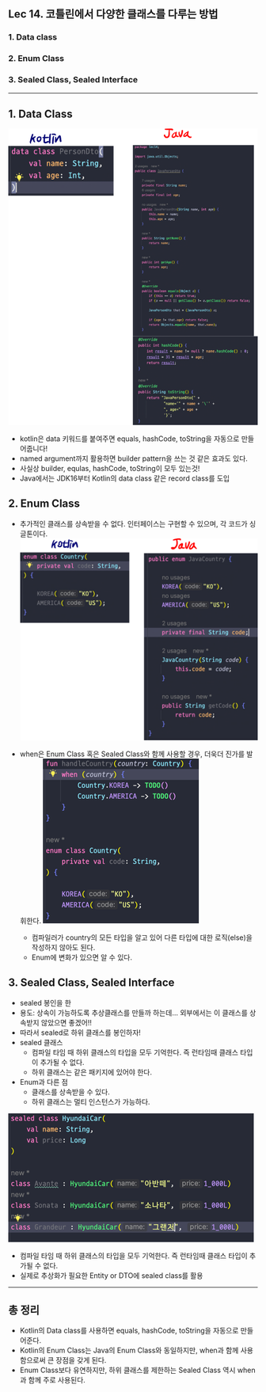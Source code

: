 ## Lec 14. 코틀린에서 다양한 클래스를 다루는 방법

### 1. Data class
### 2. Enum Class
### 3. Sealed Class, Sealed Interface

---

## 1. Data Class
![img.png](img.png)
- kotlin은 data 키워드를 붙여주면 equals, hashCode, toString을 자동으로 만들어줍니다!
- named argument까지 활용하면 builder pattern을 쓰는 것 같은 효과도 있다.
- 사실상 builder, equlas, hashCode, toString이 모두 있는것!
- Java에서는 JDK16부터 Kotlin의 data class 같은 record class를 도입

## 2. Enum Class
- 추가적인 클래스를 상속받을 수 없다. 인터페이스는 구현할 수 있으며, 각 코드가 싱글톤이다.
![img_1.png](img_1.png)

- when은 Enum Class 혹은 Sealed Class와 함께 사용할 경우, 더욱더 진가를 발휘한다.
![img_2.png](img_2.png)
  - 컴파일러가 country의 모든 타입을 알고 있어 다른 타입에 대한 로직(else)을 작성하지 않아도 된다.
  - Enum에 변화가 있으면 알 수 있다.

## 3. Sealed Class, Sealed Interface
- sealed 봉인을 한
- 용도: 상속이 가능하도록 추상클래스를 만들까 하는데... 외부에서는 이 클래스를 상속받지 않았으면 좋겠어!!
- 따라서 sealed로 하위 클래스를 봉인하자!
- sealed 클래스
  - 컴파일 타임 때 하위 클래스의 타입을 모두 기억한다. 즉 런타임때 클래스 타입이 추가될 수 없다.
  - 하위 클래스는 같은 패키지에 있어야 한다.
- Enum과 다른 점
  - 클래스를 상속받을 수 있다.
  - 하위 클래스는 멀티 인스턴스가 가능하다.

![img_4.png](img_4.png)
- 컴파일 타임 때 하위 클래스의 타입을 모두 기억한다. 즉 런타임때 클래스 타입이 추가될 수 없다.
- 실제로 추상화가 필요한 Entity or DTO에 sealed class를 활용

---

## 총 정리
- Kotlin의 Data class를 사용하면 equals, hashCode, toString을 자동으로 만들어준다.
- Kotlin의 Enum Class는 Java의 Enum Class와 동일하지만, when과 함께 사용함으로써 큰 장점을 갖게 된다.
- Enum Class보다 유연하지만, 하위 클래스를 제한하는 Sealed Class 역시 when과 함께 주로 사용된다.
